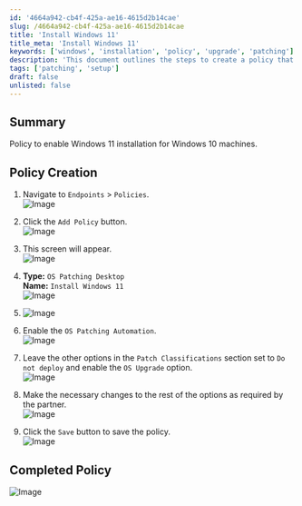 ```yaml
---
id: '4664a942-cb4f-425a-ae16-4615d2b14cae'
slug: /4664a942-cb4f-425a-ae16-4615d2b14cae
title: 'Install Windows 11'
title_meta: 'Install Windows 11'
keywords: ['windows', 'installation', 'policy', 'upgrade', 'patching']
description: 'This document outlines the steps to create a policy that enables the installation of Windows 11 on Windows 10 machines, including navigation through the endpoints and configuring necessary settings.'
tags: ['patching', 'setup']
draft: false
unlisted: false
---
```


## Summary

Policy to enable Windows 11 installation for Windows 10 machines.

## Policy Creation

1. Navigate to `Endpoints` > `Policies`.  
   ![Image](../../../static/img/docs/27f8240b-603a-4af2-b9d9-480a560f8747/image_14.png)

2. Click the `Add Policy` button.  
   ![Image](../../../static/img/docs/27f8240b-603a-4af2-b9d9-480a560f8747/image_15.png)

3. This screen will appear.  
   ![Image](../../../static/img/docs/27f8240b-603a-4af2-b9d9-480a560f8747/image_16.png)

4. **Type:** `OS Patching Desktop`  
   **Name:** `Install Windows 11`  
   ![Image](../../../static/img/docs/27f8240b-603a-4af2-b9d9-480a560f8747/image_17.png)

5. ![Image](../../../static/img/docs/27f8240b-603a-4af2-b9d9-480a560f8747/image_18.png)

6. Enable the `OS Patching Automation`.  
   ![Image](../../../static/img/docs/27f8240b-603a-4af2-b9d9-480a560f8747/image_19.png)

7. Leave the other options in the `Patch Classifications` section set to `Do not deploy` and enable the `OS Upgrade` option.  
   ![Image](../../../static/img/docs/27f8240b-603a-4af2-b9d9-480a560f8747/image_20.png)

8. Make the necessary changes to the rest of the options as required by the partner.  
   ![Image](../../../static/img/docs/27f8240b-603a-4af2-b9d9-480a560f8747/image_21.png)

9. Click the `Save` button to save the policy.  
   ![Image](../../../static/img/docs/27f8240b-603a-4af2-b9d9-480a560f8747/image_22.png)

## Completed Policy

![Image](../../../static/img/docs/27f8240b-603a-4af2-b9d9-480a560f8747/image_23.png)


